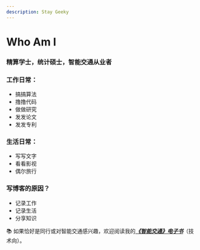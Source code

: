 ```yaml
---
description: Stay Geeky
---
```


# Who Am I

### 精算学士，统计硕士，智能交通从业者

### 工作日常：

* 搞搞算法
* 撸撸代码
* 做做研究
* 发发论文
* 发发专利

### 生活日常：

* 写写文字
* 看看影视
* 偶尔旅行

### 写博客的原因？

* 记录工作
* 记录生活
* 分享知识

📚 如果恰好是同行或对智能交通感兴趣，欢迎阅读我的[_**《智能交通》电子书**_](https://its.xinzhi-wang.com/)（技术向）。



###

